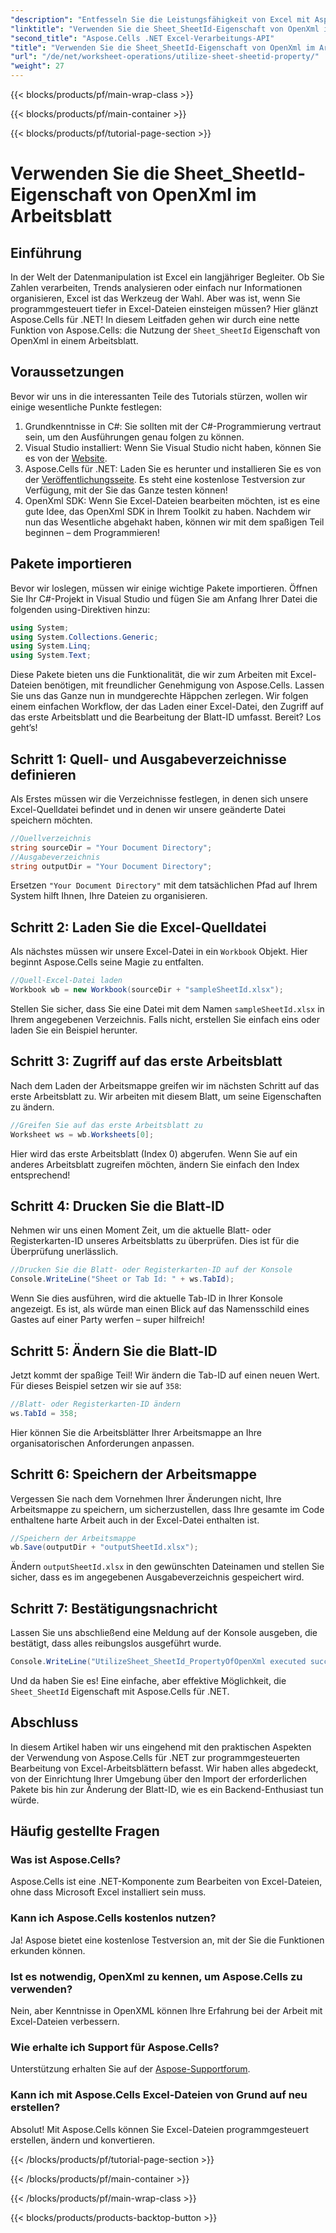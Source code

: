 ```yaml
---
"description": "Entfesseln Sie die Leistungsfähigkeit von Excel mit Aspose.Cells für .NET. Lernen Sie mit unserer Schritt-für-Schritt-Anleitung, Blatt-IDs effektiv zu bearbeiten."
"linktitle": "Verwenden Sie die Sheet_SheetId-Eigenschaft von OpenXml im Arbeitsblatt"
"second_title": "Aspose.Cells .NET Excel-Verarbeitungs-API"
"title": "Verwenden Sie die Sheet_SheetId-Eigenschaft von OpenXml im Arbeitsblatt"
"url": "/de/net/worksheet-operations/utilize-sheet-sheetid-property/"
"weight": 27
---
```


{{< blocks/products/pf/main-wrap-class >}}

{{< blocks/products/pf/main-container >}}

{{< blocks/products/pf/tutorial-page-section >}}

# Verwenden Sie die Sheet_SheetId-Eigenschaft von OpenXml im Arbeitsblatt

## Einführung
In der Welt der Datenmanipulation ist Excel ein langjähriger Begleiter. Ob Sie Zahlen verarbeiten, Trends analysieren oder einfach nur Informationen organisieren, Excel ist das Werkzeug der Wahl. Aber was ist, wenn Sie programmgesteuert tiefer in Excel-Dateien einsteigen müssen? Hier glänzt Aspose.Cells für .NET! In diesem Leitfaden gehen wir durch eine nette Funktion von Aspose.Cells: die Nutzung der `Sheet_SheetId` Eigenschaft von OpenXml in einem Arbeitsblatt.
## Voraussetzungen
Bevor wir uns in die interessanten Teile des Tutorials stürzen, wollen wir einige wesentliche Punkte festlegen:
1. Grundkenntnisse in C#: Sie sollten mit der C#-Programmierung vertraut sein, um den Ausführungen genau folgen zu können.
2. Visual Studio installiert: Wenn Sie Visual Studio nicht haben, können Sie es von der [Website](https://visualstudio.microsoft.com/).
3. Aspose.Cells für .NET: Laden Sie es herunter und installieren Sie es von der [Veröffentlichungsseite](https://releases.aspose.com/cells/net/). Es steht eine kostenlose Testversion zur Verfügung, mit der Sie das Ganze testen können!
4. OpenXml SDK: Wenn Sie Excel-Dateien bearbeiten möchten, ist es eine gute Idee, das OpenXml SDK in Ihrem Toolkit zu haben.
Nachdem wir nun das Wesentliche abgehakt haben, können wir mit dem spaßigen Teil beginnen – dem Programmieren!
## Pakete importieren
Bevor wir loslegen, müssen wir einige wichtige Pakete importieren. Öffnen Sie Ihr C#-Projekt in Visual Studio und fügen Sie am Anfang Ihrer Datei die folgenden using-Direktiven hinzu:
```csharp
using System;
using System.Collections.Generic;
using System.Linq;
using System.Text;
```
Diese Pakete bieten uns die Funktionalität, die wir zum Arbeiten mit Excel-Dateien benötigen, mit freundlicher Genehmigung von Aspose.Cells.
Lassen Sie uns das Ganze nun in mundgerechte Häppchen zerlegen. Wir folgen einem einfachen Workflow, der das Laden einer Excel-Datei, den Zugriff auf das erste Arbeitsblatt und die Bearbeitung der Blatt-ID umfasst. Bereit? Los geht’s!
## Schritt 1: Quell- und Ausgabeverzeichnisse definieren
Als Erstes müssen wir die Verzeichnisse festlegen, in denen sich unsere Excel-Quelldatei befindet und in denen wir unsere geänderte Datei speichern möchten.
```csharp
//Quellverzeichnis
string sourceDir = "Your Document Directory";
//Ausgabeverzeichnis
string outputDir = "Your Document Directory";
```
Ersetzen `"Your Document Directory"` mit dem tatsächlichen Pfad auf Ihrem System hilft Ihnen, Ihre Dateien zu organisieren.
## Schritt 2: Laden Sie die Excel-Quelldatei
Als nächstes müssen wir unsere Excel-Datei in ein `Workbook` Objekt. Hier beginnt Aspose.Cells seine Magie zu entfalten.
```csharp
//Quell-Excel-Datei laden
Workbook wb = new Workbook(sourceDir + "sampleSheetId.xlsx");
```
Stellen Sie sicher, dass Sie eine Datei mit dem Namen `sampleSheetId.xlsx` in Ihrem angegebenen Verzeichnis. Falls nicht, erstellen Sie einfach eins oder laden Sie ein Beispiel herunter.
## Schritt 3: Zugriff auf das erste Arbeitsblatt
Nach dem Laden der Arbeitsmappe greifen wir im nächsten Schritt auf das erste Arbeitsblatt zu. Wir arbeiten mit diesem Blatt, um seine Eigenschaften zu ändern.
```csharp
//Greifen Sie auf das erste Arbeitsblatt zu
Worksheet ws = wb.Worksheets[0];
```
Hier wird das erste Arbeitsblatt (Index 0) abgerufen. Wenn Sie auf ein anderes Arbeitsblatt zugreifen möchten, ändern Sie einfach den Index entsprechend!
## Schritt 4: Drucken Sie die Blatt-ID
Nehmen wir uns einen Moment Zeit, um die aktuelle Blatt- oder Registerkarten-ID unseres Arbeitsblatts zu überprüfen. Dies ist für die Überprüfung unerlässlich.
```csharp
//Drucken Sie die Blatt- oder Registerkarten-ID auf der Konsole
Console.WriteLine("Sheet or Tab Id: " + ws.TabId);
```
Wenn Sie dies ausführen, wird die aktuelle Tab-ID in Ihrer Konsole angezeigt. Es ist, als würde man einen Blick auf das Namensschild eines Gastes auf einer Party werfen – super hilfreich!
## Schritt 5: Ändern Sie die Blatt-ID
Jetzt kommt der spaßige Teil! Wir ändern die Tab-ID auf einen neuen Wert. Für dieses Beispiel setzen wir sie auf `358`:
```csharp
//Blatt- oder Registerkarten-ID ändern
ws.TabId = 358;
```
Hier können Sie die Arbeitsblätter Ihrer Arbeitsmappe an Ihre organisatorischen Anforderungen anpassen.
## Schritt 6: Speichern der Arbeitsmappe
Vergessen Sie nach dem Vornehmen Ihrer Änderungen nicht, Ihre Arbeitsmappe zu speichern, um sicherzustellen, dass Ihre gesamte im Code enthaltene harte Arbeit auch in der Excel-Datei enthalten ist.
```csharp
//Speichern der Arbeitsmappe
wb.Save(outputDir + "outputSheetId.xlsx");
```
Ändern `outputSheetId.xlsx` in den gewünschten Dateinamen und stellen Sie sicher, dass es im angegebenen Ausgabeverzeichnis gespeichert wird.
## Schritt 7: Bestätigungsnachricht
Lassen Sie uns abschließend eine Meldung auf der Konsole ausgeben, die bestätigt, dass alles reibungslos ausgeführt wurde.
```csharp
Console.WriteLine("UtilizeSheet_SheetId_PropertyOfOpenXml executed successfully.\r\n");
```
Und da haben Sie es! Eine einfache, aber effektive Möglichkeit, die `Sheet_SheetId` Eigenschaft mit Aspose.Cells für .NET.
## Abschluss
In diesem Artikel haben wir uns eingehend mit den praktischen Aspekten der Verwendung von Aspose.Cells für .NET zur programmgesteuerten Bearbeitung von Excel-Arbeitsblättern befasst. Wir haben alles abgedeckt, von der Einrichtung Ihrer Umgebung über den Import der erforderlichen Pakete bis hin zur Änderung der Blatt-ID, wie es ein Backend-Enthusiast tun würde. 
## Häufig gestellte Fragen
### Was ist Aspose.Cells?
Aspose.Cells ist eine .NET-Komponente zum Bearbeiten von Excel-Dateien, ohne dass Microsoft Excel installiert sein muss.
### Kann ich Aspose.Cells kostenlos nutzen?
Ja! Aspose bietet eine kostenlose Testversion an, mit der Sie die Funktionen erkunden können.
### Ist es notwendig, OpenXml zu kennen, um Aspose.Cells zu verwenden?
Nein, aber Kenntnisse in OpenXML können Ihre Erfahrung bei der Arbeit mit Excel-Dateien verbessern.
### Wie erhalte ich Support für Aspose.Cells?
Unterstützung erhalten Sie auf der [Aspose-Supportforum](https://forum.aspose.com/c/cells/9).
### Kann ich mit Aspose.Cells Excel-Dateien von Grund auf neu erstellen?
Absolut! Mit Aspose.Cells können Sie Excel-Dateien programmgesteuert erstellen, ändern und konvertieren.


{{< /blocks/products/pf/tutorial-page-section >}}

{{< /blocks/products/pf/main-container >}}

{{< /blocks/products/pf/main-wrap-class >}}

{{< blocks/products/products-backtop-button >}}